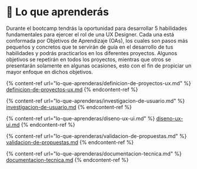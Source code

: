 # 🎯 Lo que aprenderás

Durante el bootcamp tendrás la oportunidad para desarrollar 5 habilidades fundamentales para ejercer el rol de una UX Designer. Cada una está conformada por Objetivos de Aprendizaje (OAs), los cuales son pasos más pequeños y concretos que te servirán de guía en el desarrollo de tus habilidades y podrás practicarlos en los diferentes proyectos. Algunos objetivos se repetirán en todos los proyectos, mientras que otros se presentarán solamente en algunas ocasiones, esto con el fin de propiciar un mayor enfoque en dichos objetivos.

{% content-ref url="lo-que-aprenderas/definicion-de-proyectos-ux.md" %}
[definicion-de-proyectos-ux.md](lo-que-aprenderas/definicion-de-proyectos-ux.md)
{% endcontent-ref %}

{% content-ref url="lo-que-aprenderas/investigacion-de-usuario.md" %}
[investigacion-de-usuario.md](lo-que-aprenderas/investigacion-de-usuario.md)
{% endcontent-ref %}

{% content-ref url="lo-que-aprenderas/diseno-ux-ui.md" %}
[diseno-ux-ui.md](lo-que-aprenderas/diseno-ux-ui.md)
{% endcontent-ref %}

{% content-ref url="lo-que-aprenderas/validacion-de-propuestas.md" %}
[validacion-de-propuestas.md](lo-que-aprenderas/validacion-de-propuestas.md)
{% endcontent-ref %}

{% content-ref url="lo-que-aprenderas/documentacion-tecnica.md" %}
[documentacion-tecnica.md](lo-que-aprenderas/documentacion-tecnica.md)
{% endcontent-ref %}

